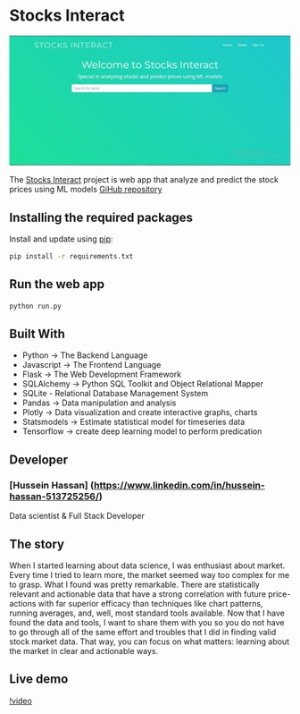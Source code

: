 # Stocks Interact

![image](application/static/img/lp.JPG)

The [Stocks Interact](https://sotcksinteract.onrender.com) project is web app that analyze and predict the stock prices using ML models [GiHub repository](https://github.com/husseinhassan92/Stocks_Interact.git)


## Installing the required packages

Install and update using [pip](https://pip.pypa.io/en/stable/quickstart/):

```bash
pip install -r requirements.txt
```

## Run the web app

```bash
python run.py
```
## Built With
- Python -> The Backend Language
- Javascript -> The Frontend Language
- Flask -> The Web Development Framework
- SQLAlchemy -> Python SQL Toolkit and Object Relational Mapper
- SQLite - Relational Database Management System
- Pandas -> Data manipulation and analysis
- Plotly -> Data visualization and create interactive graphs, charts
- Statsmodels -> Estimate statistical model for timeseries data
- Tensorflow -> create deep learning model to perform predication

## Developer
### [Hussein Hassan] (https://www.linkedin.com/in/hussein-hassan-513725256/)
Data scientist & Full Stack Developer

## The story 
When I started learning about data science, I was enthusiast about market. Every time I tried to learn more, the market seemed way too complex for me to grasp.
What I found was pretty remarkable. There are statistically relevant and actionable data that have a strong correlation with future price-actions with far superior efficacy than techniques like chart patterns, running averages, and, well, most standard tools available.
Now that I have found the data and tools, I want to share them with you so you do not have to go through all of the same effort and troubles that I did in finding valid stock market data. That way, you can focus on what matters: learning about the market in clear and actionable ways.

## Live demo
[!video](https://youtu.be/Z7xWvJ-psWE)





